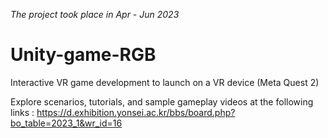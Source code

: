 _The project took place in Apr - Jun 2023_
# Unity-game-RGB
Interactive VR game development to launch on a VR device (Meta Quest 2)

Explore scenarios, tutorials, and sample gameplay videos at the following links : https://d.exhibition.yonsei.ac.kr/bbs/board.php?bo_table=2023_1&wr_id=16
